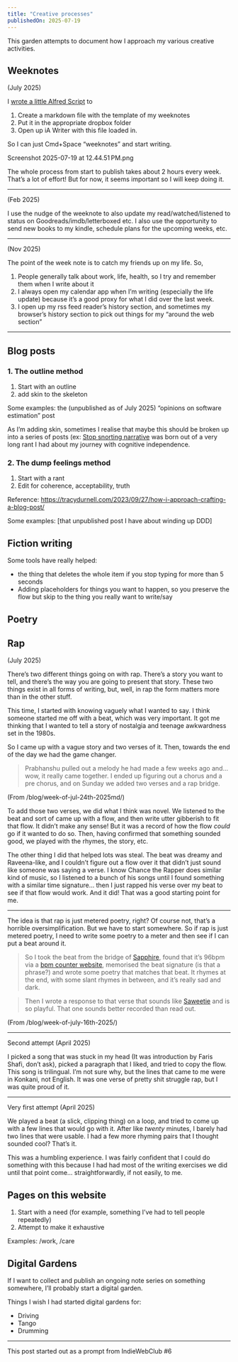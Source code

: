 ```yaml
---
title: "Creative processes"
publishedOn: 2025-07-19
---
```


This garden attempts to document how I approach my various creative activities.

## Weeknotes

(July 2025)

I [wrote a little Alfred Script](https://gist.github.com/tanvibhakta/67857e78323b289717d18b3b653c2576) to

1. Create a markdown file with the template of my weeknotes
2. Put it in the appropriate dropbox folder
3. Open up iA Writer with this file loaded in.

So I can just Cmd+Space “weeknotes” and start writing.

Screenshot 2025-07-19 at 12.44.51 PM.png

The whole process from start to publish takes about 2 hours every week. That’s a lot of effort! But for now, it seems important so I will keep doing it.

---

(Feb 2025)

I use the nudge of the weeknote to also update my read/watched/listened to status on Goodreads/imdb/letterboxed etc. I also use the opportunity to send new books to my kindle, schedule plans for the upcoming weeks, etc.

---

(Nov 2025)

The point of the week note is to catch my friends up on my life. So,

1. People generally talk about work, life, health, so I try and remember them when I write about it
2. I always open my calendar app when I’m writing (especially the life update) because it’s a good proxy for what I did over the last week.
3. I open up my rss feed reader’s history section, and sometimes my browser’s history section to pick out things for my “around the web section”

---

## Blog posts

### 1. The outline method

1. Start with an outline
2. add skin to the skeleton

Some examples: the (unpublished as of July 2025) “opinions on software estimation” post

As I’m adding skin, sometimes I realise that maybe this should be broken up into a series of posts (ex: [Stop snorting narrative](/blog/stop-snorting-narrative) was born out of a very long rant I had about my journey with cognitive independence.

### 2. The dump feelings method

1. Start with a rant
2. Edit for coherence, acceptability, truth

Reference: https://tracydurnell.com/2023/09/27/how-i-approach-crafting-a-blog-post/

Some examples: [that unpublished post I have about winding up DDD]

## Fiction writing

Some tools have really helped:

- the thing that deletes the whole item if you stop typing for more than 5 seconds
- Adding placeholders for things you want to happen, so you preserve the flow but skip to the thing you really want to write/say

## Poetry

## Rap

(July 2025)

There’s two different things going on with rap. There’s a story you want to tell, and there’s the way you are going to present that story. These two things exist in all forms of writing, but, well, in rap the form matters more than in the other stuff.

This time, I started with knowing vaguely what I wanted to say. I think someone started me off with a beat, which was very important. It got me thinking that I wanted to tell a story of nostalgia and teenage awkwardness set in the 1980s.

So I came up with a vague story and two verses of it. Then, towards the end of the day we had the game changer.

> Prabhanshu pulled out a melody he had made a few weeks ago and... wow, it really came together. I ended up figuring out a chorus and a pre chorus, and on Sunday we added two verses and a rap bridge.

(From /blog/week-of-jul-24th-2025md/)

To add those two verses, we did what I think was novel. We listened to the beat and sort of came up with a flow, and then write utter gibberish to fit that flow. It didn’t make any sense! But it was a record of how the flow _could_ go if it wanted to do so. Then, having confirmed that something sounded good, we played with the rhymes, the story, etc.

The other thing I did that helped lots was steal. The beat was dreamy and Raveena-like, and I couldn’t figure out a flow over it that didn’t just sound like someone was saying a verse. I know Chance the Rapper does similar kind of music, so I listened to a bunch of his songs until I found something with a similar time signature... then I just rapped his verse over my beat to see if that flow would work. And it did! That was a good starting point for me.

---

The idea is that rap is just metered poetry, right? Of course not, that’s a horrible oversimplification. But we have to start somewhere. So if rap is just metered poetry, I need to write some poetry to a meter and then see if I can put a beat around it.

> So I took the beat from the bridge of [Sapphire](https://open.spotify.com/track/4Q0qVhFQa7j6jRKzo3HDmP?si=41e0e3f94c8e4835), found that it’s 96bpm via a [bpm counter website](https://www.beatsperminuteonline.com/), memorised the beat signature (is that a phrase?) and wrote some poetry that matches that beat. It rhymes at the end, with some slant rhymes in between, and it’s really sad and dark.

> Then I wrote a response to that verse that sounds like [Saweetie](https://open.spotify.com/track/1sl1cpix9GnwNwaVt04BIu?si=6739207726644b48) and is so playful. That one sounds better recorded than read out.

(From /blog/week-of-july-16th-2025/)

---

Second attempt (April 2025)

I picked a song that was stuck in my head (It was introduction by Faris Shafi, don’t ask), picked a paragraph that I liked, and tried to copy the flow. This song is trilingual. I’m not sure why, but the lines that came to me were in Konkani, not English. It was one verse of pretty shit struggle rap, but I was quite proud of it.

---

Very first attempt (April 2025)

We played a beat (a slick, clipping thing) on a loop, and tried to come up with a few lines that would go with it. After like _twenty_ minutes, I barely had two lines that were usable. I had a few more rhyming pairs that I thought sounded cool? That’s it.

This was a humbling experience. I was fairly confident that I could do something with this because I had had most of the writing exercises we did until that point come... straightforwardly, if not easily, to me.

## Pages on this website

1. Start with a need (for example, something I’ve had to tell people repeatedly)
2. Attempt to make it exhaustive

Examples: /work, /care

## Digital Gardens

If I want to collect and publish an ongoing note series on something somewhere, I’ll probably start a digital garden.

Things I wish I had started digital gardens for:

- Driving
- Tango
- Drumming

---

This post started out as a prompt from IndieWebClub #6
